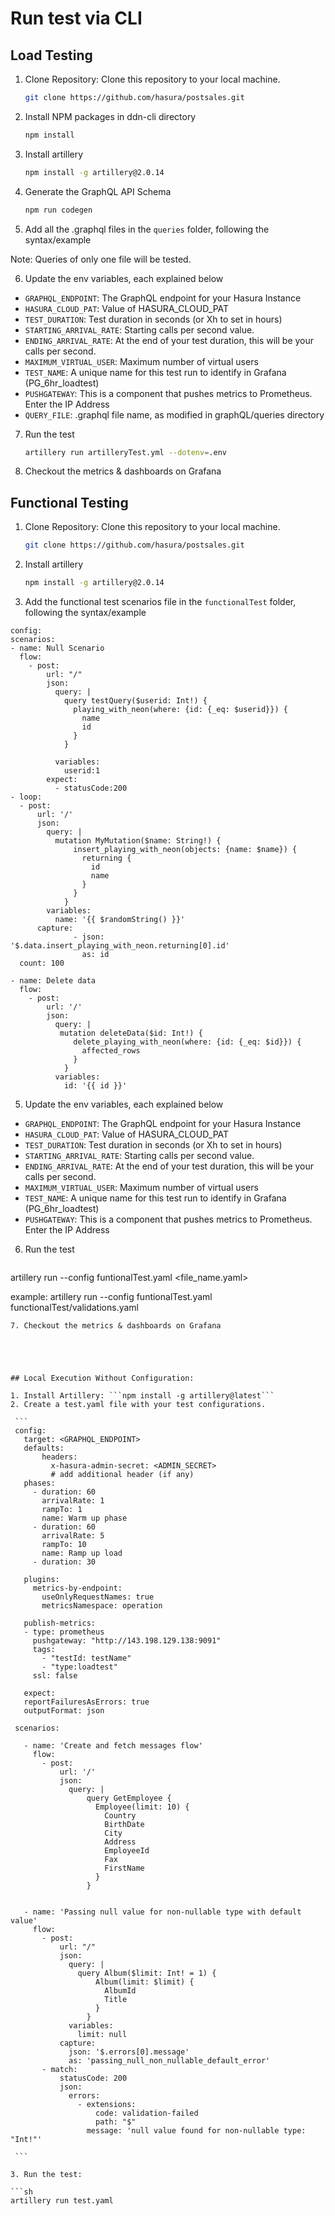 # Run test via CLI

## Load Testing

1. Clone Repository: Clone this repository to your local machine.

    ```sh
    git clone https://github.com/hasura/postsales.git
    ```
2. Install NPM packages in ddn-cli directory
   ```sh
   npm install
   ```
3. Install artillery
   ```sh
   npm install -g artillery@2.0.14
   ```

4. Generate the GraphQL API Schema
    ```sh
   npm run codegen
   ```

5. Add all the .graphql files in the `queries` folder, following the syntax/example


Note: Queries of only one file will be tested.

6. Update the env variables, each explained below
  - `GRAPHQL_ENDPOINT`: The GraphQL endpoint for your Hasura Instance
  - `HASURA_CLOUD_PAT`:  Value of HASURA_CLOUD_PAT
  - `TEST_DURATION`: Test duration in seconds (or Xh to set in hours)
  - `STARTING_ARRIVAL_RATE`: Starting calls per second value.
  - `ENDING_ARRIVAL_RATE`: At the end of your test duration, this will be your calls per second.
  - `MAXIMUM_VIRTUAL_USER`: Maximum number of virtual users
  - `TEST_NAME`:  A unique name for this test run to identify in Grafana (PG_6hr_loadtest)
  - `PUSHGATEWAY`: This is a component that pushes metrics to Prometheus. Enter the IP Address
  - `QUERY_FILE`: .graphql file name, as modified in graphQL/queries directory

7. Run the test
   ```sh
   artillery run artilleryTest.yml --dotenv=.env
   ```
8. Checkout the metrics & dashboards on Grafana


## Functional Testing


1. Clone Repository: Clone this repository to your local machine.
   ```sh
   git clone https://github.com/hasura/postsales.git
   ```

2. Install artillery
   ```sh
   npm install -g artillery@2.0.14
   ```

5. Add the functional test scenarios file in the `functionalTest` folder, following the syntax/example

  ```
  config:
scenarios:
  - name: Null Scenario
    flow:
      - post:
          url: "/"
          json:
            query: | 
              query testQuery($userid: Int!) {
                playing_with_neon(where: {id: {_eq: $userid}}) {
                  name
                  id
                }
              }
            
            variables:
              userid:1
          expect:
            - statusCode:200
  - loop:
    - post:
        url: '/'
        json:
          query: |
            mutation MyMutation($name: String!) {
                insert_playing_with_neon(objects: {name: $name}) {
                  returning {
                    id
                    name
                  }
                }
              }
          variables:
            name: '{{ $randomString() }}'
        capture:
                - json: '$.data.insert_playing_with_neon.returning[0].id'
                  as: id
    count: 100

  - name: Delete data
    flow:
      - post:
          url: '/'
          json:
            query: |
             mutation deleteData($id: Int!) {
                delete_playing_with_neon(where: {id: {_eq: $id}}) {
                  affected_rows
                }
              }
            variables:
              id: '{{ id }}'

  ```

5. Update the env variables, each explained below
  - `GRAPHQL_ENDPOINT`: The GraphQL endpoint for your Hasura Instance
  - `HASURA_CLOUD_PAT`:  Value of HASURA_CLOUD_PAT
  - `TEST_DURATION`: Test duration in seconds (or Xh to set in hours)
  - `STARTING_ARRIVAL_RATE`: Starting calls per second value.
  - `ENDING_ARRIVAL_RATE`: At the end of your test duration, this will be your calls per second.
  - `MAXIMUM_VIRTUAL_USER`: Maximum number of virtual users
  - `TEST_NAME`:  A unique name for this test run to identify in Grafana (PG_6hr_loadtest)
  - `PUSHGATEWAY`: This is a component that pushes metrics to Prometheus. Enter the IP Address


6. Run the test
   ```sh
  artillery run --config funtionalTest.yaml <file_name.yaml>
   
  example: artillery run --config funtionalTest.yaml functionalTest/validations.yaml
   ```
7. Checkout the metrics & dashboards on Grafana





## Local Execution Without Configuration:

 1. Install Artillery: ```npm install -g artillery@latest```
  2. Create a test.yaml file with your test configurations.

    ```
    config:
      target: <GRAPHQL_ENDPOINT>
      defaults:
          headers:
            x-hasura-admin-secret: <ADMIN_SECRET>
            # add additional header (if any)
      phases:
        - duration: 60
          arrivalRate: 1
          rampTo: 1
          name: Warm up phase
        - duration: 60
          arrivalRate: 5
          rampTo: 10
          name: Ramp up load
        - duration: 30
    
      plugins:
        metrics-by-endpoint:
          useOnlyRequestNames: true
          metricsNamespace: operation
    
      publish-metrics:
      - type: prometheus
        pushgateway: "http://143.198.129.138:9091"
        tags:
          - "testId: testName"
          - "type:loadtest"
        ssl: false
    
      expect: 
      reportFailuresAsErrors: true
      outputFormat: json
    
    scenarios:
    
      - name: 'Create and fetch messages flow'
        flow:
          - post:
              url: '/'
              json:
                query: |
                    query GetEmployee {
                      Employee(limit: 10) {
                        Country
                        BirthDate
                        City
                        Address
                        EmployeeId
                        Fax
                        FirstName
                      }
                    }
    
    
      - name: 'Passing null value for non-nullable type with default value'
        flow:
          - post:
              url: "/"
              json:
                query: |
                  query Album($limit: Int! = 1) {
                      Album(limit: $limit) {
                        AlbumId
                        Title
                      }
                    }
                variables:
                  limit: null
              capture:
                json: '$.errors[0].message'
                as: 'passing_null_non_nullable_default_error'
          - match:
              statusCode: 200
              json:
                errors:
                  - extensions:
                      code: validation-failed
                      path: "$"
                    message: 'null value found for non-nullable type: "Int!"'

    ```

  3. Run the test: 

  ```sh
  artillery run test.yaml
  ```
